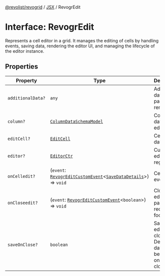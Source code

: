 [@revolist/revogrid](README.md) / [JSX](Namespace.JSX.md) / RevogrEdit

# Interface: RevogrEdit

Represents a cell editor in a grid.
It manages the editing of cells by handling events, saving data, rendering the editor UI,
and managing the lifecycle of the editor instance.

## Properties

| Property | Type | Description | Defined in |
| ------ | ------ | ------ | ------ |
| `additionalData?` | `any` | Additional data to pass to renderer | [src/components.d.ts:1646](https://github.com/revolist/revogrid/blob/04dd894203fb683ca28026a56e8b7c79feca958d/src/components.d.ts#L1646) |
| `column?` | [`ColumnDataSchemaModel`](TypeAlias.ColumnDataSchemaModel.md) | Column data for editor. | [src/components.d.ts:1650](https://github.com/revolist/revogrid/blob/04dd894203fb683ca28026a56e8b7c79feca958d/src/components.d.ts#L1650) |
| `editCell?` | [`EditCell`](TypeAlias.EditCell.md) | Cell to edit data. | [src/components.d.ts:1654](https://github.com/revolist/revogrid/blob/04dd894203fb683ca28026a56e8b7c79feca958d/src/components.d.ts#L1654) |
| `editor?` | [`EditorCtr`](TypeAlias.EditorCtr.md) | Custom editors register | [src/components.d.ts:1658](https://github.com/revolist/revogrid/blob/04dd894203fb683ca28026a56e8b7c79feca958d/src/components.d.ts#L1658) |
| `onCelledit?` | (`event`: [`RevogrEditCustomEvent`](Interface.RevogrEditCustomEvent.md)\<[`SaveDataDetails`](TypeAlias.SaveDataDetails.md)\>) => `void` | Cell edit event | [src/components.d.ts:1662](https://github.com/revolist/revogrid/blob/04dd894203fb683ca28026a56e8b7c79feca958d/src/components.d.ts#L1662) |
| `onCloseedit?` | (`event`: [`RevogrEditCustomEvent`](Interface.RevogrEditCustomEvent.md)\<`boolean`\>) => `void` | Close editor event pass true if requires focus next | [src/components.d.ts:1666](https://github.com/revolist/revogrid/blob/04dd894203fb683ca28026a56e8b7c79feca958d/src/components.d.ts#L1666) |
| `saveOnClose?` | `boolean` | Save on editor close. Defines if data should be saved on editor close. | [src/components.d.ts:1670](https://github.com/revolist/revogrid/blob/04dd894203fb683ca28026a56e8b7c79feca958d/src/components.d.ts#L1670) |
